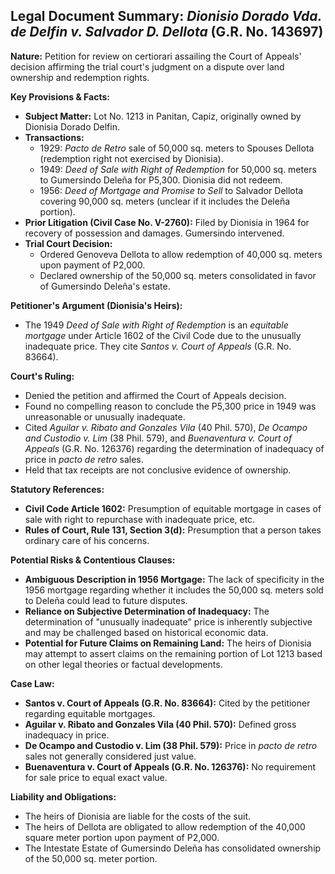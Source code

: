 ## Legal Document Summary: *Dionisio Dorado Vda. de Delfin v. Salvador D. Dellota* (G.R. No. 143697)

**Nature:** Petition for review on certiorari assailing the Court of Appeals' decision affirming the trial court's judgment on a dispute over land ownership and redemption rights.

**Key Provisions & Facts:**

*   **Subject Matter:** Lot No. 1213 in Panitan, Capiz, originally owned by Dionisia Dorado Delfin.
*   **Transactions:**
    *   1929: *Pacto de Retro* sale of 50,000 sq. meters to Spouses Dellota (redemption right not exercised by Dionisia).
    *   1949: *Deed of Sale with Right of Redemption* for 50,000 sq. meters to Gumersindo Deleña for P5,300. Dionisia did not redeem.
    *   1956: *Deed of Mortgage and Promise to Sell* to Salvador Dellota covering 90,000 sq. meters (unclear if it includes the Deleña portion).
*   **Prior Litigation (Civil Case No. V-2760):** Filed by Dionisia in 1964 for recovery of possession and damages. Gumersindo intervened.
*   **Trial Court Decision:**
    *   Ordered Genoveva Dellota to allow redemption of 40,000 sq. meters upon payment of P2,000.
    *   Declared ownership of the 50,000 sq. meters consolidated in favor of Gumersindo Deleña's estate.

**Petitioner's Argument (Dionisia's Heirs):**

*   The 1949 *Deed of Sale with Right of Redemption* is an *equitable mortgage* under Article 1602 of the Civil Code due to the unusually inadequate price. They cite *Santos v. Court of Appeals* (G.R. No. 83664).

**Court's Ruling:**

*   Denied the petition and affirmed the Court of Appeals decision.
*   Found no compelling reason to conclude the P5,300 price in 1949 was unreasonable or unusually inadequate.
*   Cited *Aguilar v. Ribato and Gonzales Vila* (40 Phil. 570), *De Ocampo and Custodio v. Lim* (38 Phil. 579), and *Buenaventura v. Court of Appeals* (G.R. No. 126376) regarding the determination of inadequacy of price in *pacto de retro* sales.
*   Held that tax receipts are not conclusive evidence of ownership.

**Statutory References:**

*   **Civil Code Article 1602:** Presumption of equitable mortgage in cases of sale with right to repurchase with inadequate price, etc.
*   **Rules of Court, Rule 131, Section 3(d):** Presumption that a person takes ordinary care of his concerns.

**Potential Risks & Contentious Clauses:**

*   **Ambiguous Description in 1956 Mortgage:** The lack of specificity in the 1956 mortgage regarding whether it includes the 50,000 sq. meters sold to Deleña could lead to future disputes.
*   **Reliance on Subjective Determination of Inadequacy:** The determination of "unusually inadequate" price is inherently subjective and may be challenged based on historical economic data.
*   **Potential for Future Claims on Remaining Land:** The heirs of Dionisia may attempt to assert claims on the remaining portion of Lot 1213 based on other legal theories or factual developments.

**Case Law:**

*   **Santos v. Court of Appeals (G.R. No. 83664):** Cited by the petitioner regarding equitable mortgages.
*   **Aguilar v. Ribato and Gonzales Vila (40 Phil. 570):** Defined gross inadequacy in price.
*   **De Ocampo and Custodio v. Lim (38 Phil. 579):** Price in *pacto de retro* sales not generally considered just value.
*   **Buenaventura v. Court of Appeals (G.R. No. 126376):** No requirement for sale price to equal exact value.

**Liability and Obligations:**

*   The heirs of Dionisia are liable for the costs of the suit.
*   The heirs of Dellota are obligated to allow redemption of the 40,000 square meter portion upon payment of P2,000.
*   The Intestate Estate of Gumersindo Deleña has consolidated ownership of the 50,000 sq. meter portion.
